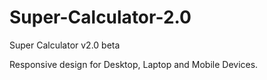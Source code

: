 # Super-Calculator-2.0
Super Calculator v2.0 beta

Responsive design for Desktop, Laptop and Mobile Devices. 
